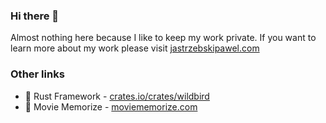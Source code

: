 ### Hi there 👋

Almost nothing here because I like to keep my work private. If you want to learn more about my work please visit
[jastrzebskipawel.com](https://jastrzebskipawel.com)


### Other links
- 🦀 Rust Framework - [crates.io/crates/wildbird](https://crates.io/crates/wildbird)
- 💬 Movie Memorize - [moviememorize.com](https://moviememorize.com/home)

<!--
**PawelJastrzebski/PawelJastrzebski** is a ✨ _special_ ✨ repository because its `README.md` (this file) appears on your GitHub profile.

Here are some ideas to get you started:

- 🔭 I’m currently working on ...
- 🌱 I’m currently learning ...
- 👯 I’m looking to collaborate on ...
- 🤔 I’m looking for help with ...
- 💬 Ask me about ...
- 📫 How to reach me: ...
- 😄 Pronouns: ...
- ⚡ Fun fact: ...
-->
